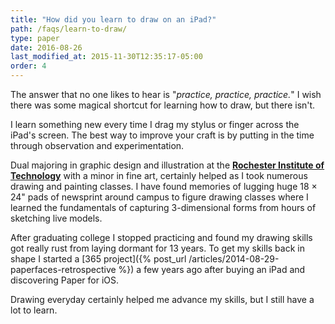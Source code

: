 ```yaml
---
title: "How did you learn to draw on an iPad?"
path: /faqs/learn-to-draw/
type: paper
date: 2016-08-26
last_modified_at: 2015-11-30T12:35:17-05:00
order: 4
---
```


The answer that no one likes to hear is "*practice, practice, practice.*" I wish there was some magical shortcut for learning how to draw, but there isn't.

I learn something new every time I drag my stylus or finger across the iPad's screen. The best way to improve your craft is by putting in the time through observation and experimentation.

Dual majoring in graphic design and illustration at the [**Rochester Institute of Technology**](http://www.rit.edu/) with a minor in fine art, certainly helped as I took numerous drawing and painting classes. I have found memories of lugging huge 18 × 24\" pads of newsprint around campus to figure drawing classes where I learned the fundamentals of capturing 3-dimensional forms from hours of sketching live models.

After graduating college I stopped practicing and found my drawing skills got really rust from laying dormant for 13 years. To get my skills back in shape I started a [365 project]({% post_url /articles/2014-08-29-paperfaces-retrospective %}) a few years ago after buying an iPad and discovering Paper for iOS.

Drawing everyday certainly helped me advance my skills, but I still have a lot to learn.
